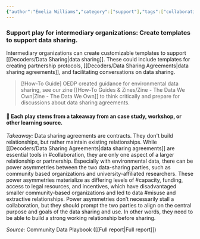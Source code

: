 ```yaml
---
{"author":"Emelia Williams","category":["support"],"tags":["collaboration","capacity","misuse"],"dg-publish":true,"permalink":"/plays/play-18-create-templates-to-support-data-sharing/","dgPassFrontmatter":true}
---
```


### **Support play for intermediary organizations: Create templates to support data sharing.**
Intermediary organizations can create customizable templates to support [[Decoders/Data Sharing\|data sharing]]. These could include templates for creating partnership protocols, [[Decoders/Data Sharing Agreements\|data sharing agreements]], and facilitating conversations on data sharing. 


> [!How-To Guide]
> OEDP created guidance for environmental data sharing, see our zine [[How-To Guides & Zines/Zine - The Data We Own\|Zine - The Data We Own]] to think critically and prepare for discussions about data sharing agreements.



#### 🌱 Each play stems from a takeaway from an case study, workshop, or other learning source.

_Takeaway:_ Data sharing agreements are contracts. They don't build relationships, but rather maintain existing relationships.
While [[Decoders/Data Sharing Agreements\|data sharing agreements]] are essential tools in #collaboration, they are only one aspect of a larger relationship or partnership. Especially with environmental data, there can be power asymmetries between the two data-sharing parties, such as community based organizations and university-affiliated researchers. These power asymmetries materialize as differing levels of #capacity, funding, access to legal resources, and incentives, which have disadvantaged smaller community-based organizations and led to data #misuse and extractive relationships. Power asymmetries don’t necessarily stall a collaboration, but they should prompt the two parties to align on the central purpose and goals of the data sharing and use. In other words, they need to be able to build a strong working relationship before sharing.

*Source:* Community Data Playbook ([[Full report\|Full report]])
